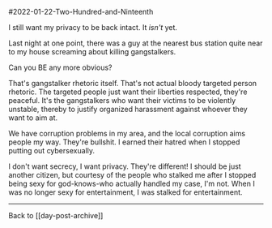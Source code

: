 #2022-01-22-Two-Hundred-and-Ninteenth

I still want my privacy to be back intact.  It *isn't* yet.

Last night at one point, there was a guy at the nearest bus station quite near to my house screaming about killing gangstalkers.

Can you BE any more obvious?

That's gangstalker rhetoric itself.  That's not actual bloody targeted person rhetoric.  The targeted people just want their liberties respected, they're peaceful.  It's the gangstalkers who want their victims to be violently unstable, thereby to justify organized harassment against whoever they want to aim at.

We have corruption problems in my area, and the local corruption aims people my way.  They're bullshit.  I earned their hatred when I stopped putting out cybersexually.

I don't want secrecy, I want privacy.  They're different!  I should be just another citizen, but courtesy of the people who stalked me after I stopped being sexy for god-knows-who actually handled my case, I'm not.  When I was no longer sexy for entertainment, I was stalked for entertainment.

---
Back to [[day-post-archive]]